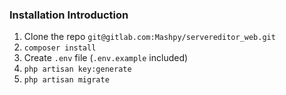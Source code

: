 ### Installation Introduction

1. Clone the repo `git@gitlab.com:Mashpy/servereditor_web.git`
2. `composer install`
3. Create `.env` file (`.env.example` included)
4. `php artisan key:generate`
5. `php artisan migrate`